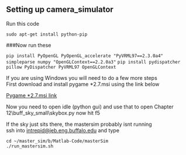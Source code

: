 Setting up camera_simulator
---------------------------
Run this code

`sudo apt-get install python-pip`

###Now run these 

`pip install PyOpenGL PyOpenGL_accelerate "PyVRML97==2.3.0a4" simpleparse numpy "OpenGLContext==2.2.0a3"` 
`pip install pydispatcher pillow PyDispatcher PyVRML97 OpenGLContext`

If you are using Windows you will need to do a few more steps  
First download and install pygame *2.7.msi using the link below

[Pygame *2.7.msi link](http://www.pygame.org/download.shtml)

Now you need to open idle (python gui) and use that to open Chapter 12\buff_sky_small\skybox.py
now hit f5

If the sky just sits there, the mastersim probably isnt running  
ssh into intrepid@jeb.eng.buffalo.edu and type

`cd ~/master_sim/b/Matlab-Code/masterSim`   
`./run_mastersim.sh`


